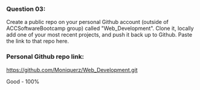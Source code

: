 ### Question 03:

Create a public repo on your personal Github account (outside of ACCSoftwareBootcamp group) called "Web_Development". Clone it, locally add one of your most recent projects, and push it back up to Github. Paste the link to that repo here.

### Personal Github repo link:
https://github.com/Moniquerz/Web_Development.git

Good - 100%